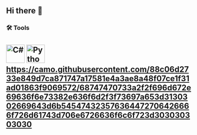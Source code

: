 ## Hi there 👋

### 🛠️ Tools
## <img src="https://cdn.jsdelivr.net/gh/devicons/devicon/icons/csharp/csharp-original.svg" alt="C#" width="50" height="50" /> <img src="https://cdn.jsdelivr.net/gh/devicons/devicon/icons/python/python-original.svg" alt="Python" width="50" height="50" /> https://camo.githubusercontent.com/88c06d2733e849d7ca871747a17581e4a3ae8a48f07ce1f31ad01863f9069572/68747470733a2f2f696d672e69636f6e73382e636f6d2f3f73697a653d3130302669643d6b545474323576364472706426666f726d61743d706e6726636f6c6f723d303030303030

